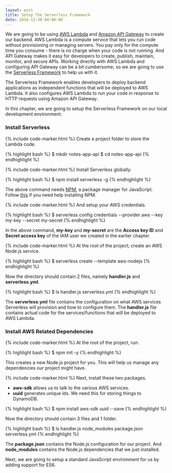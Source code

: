 ```yaml
---
layout: post
title: Setup the Serverless Framework
date: 2016-12-30 00:00:00
---
```


We are going to be using [AWS Lambda](https://aws.amazon.com/lambda/) and [Amazon API Gateway](https://aws.amazon.com/api-gateway/) to create our backend. AWS Lambda is a compute service that lets you run code without provisioning or managing servers. You pay only for the compute time you consume - there is no charge when your code is not running. And API Gateway makes it easy for developers to create, publish, maintain, monitor, and secure APIs. Working directly with AWS Lambda and configuring API Gateway can be a bit cumbersome; so we are going to use the [Serverless Framework](https://serverless.com) to help us with it.

The Serverless Framework enables developers to deploy backend applications as independent functions that will be deployed to AWS Lambda. It also configures AWS Lambda to run your code in response to HTTP requests using Amazon API Gateway.

In this chapter, we are going to setup the Serverless Framework on our local development environment.

### Install Serverless

{% include code-marker.html %} Create a project folder to store the Lambda code.

{% highlight bash %}
$ mkdir notes-app-api
$ cd notes-app-api
{% endhighlight %}

{% include code-marker.html %} Install Serverless globally.

{% highlight bash %}
$ npm install serverless -g
{% endhighlight %}

The above command needs [NPM](https://www.npmjs.com), a package manager for JavaScript. Follow [this](https://docs.npmjs.com/getting-started/installing-node) if you need help installing NPM.

{% include code-marker.html %} And setup your AWS credentials.

{% highlight bash %}
$ serverless config credentials --provider aws --key my-key --secret my-secret
{% endhighlight %}

In the above command, **my-key** and **my-secret** are the **Access key ID** and **Secret access key** of the IAM user we created in the earlier chapter.

{% include code-marker.html %} At the root of the project; create an AWS Node.js service.

{% highlight bash %}
$ serverless create --template aws-nodejs
{% endhighlight %}

Now the directory should contain 2 files, namely **handler.js** and **serverless.yml**.

{% highlight bash %}
$ ls
handler.js    serverless.yml
{% endhighlight %}

The **serverless.yml** file contains the configuration on what AWS services Serverless will provision and how to configure them. The **handler.js** file contains actual code for the services/functions that will be deployed to AWS Lambda.

### Install AWS Related Dependencies

{% include code-marker.html %} At the root of the project, run.

{% highlight bash %}
$ npm init -y
{% endhighlight %}

This creates a new Node.js project for you. This will help us manage any dependencies our project might have.

{% include code-marker.html %} Next, install these two packages.

- **aws-sdk** allows us to talk to the various AWS services.
- **uuid** generates unique ids. We need this for storing things to DynamoDB.

{% highlight bash %}
$ npm install aws-sdk uuid --save
{% endhighlight %}

Now the directory should contain 3 files and 1 folder.

{% highlight bash %}
$ ls
handler.js    node_modules    package.json    serverless.yml
{% endhighlight %}

The **package.json** contains the Node.js configuration for our project. And **node_modules** contains the Node.js dependencies that we just installed.

Next, we are going to setup a standard JavaScript environment for us by adding support for ES6.
